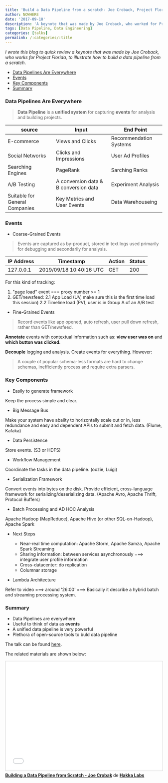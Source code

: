 ```yaml
---
title: 'Build a Data Pipeline from a scratch- Joe Croback, Project Florida'
author: NOWHERE
date: '2017-09-18'
description: 'A keynote that was made by Joe Croback, who worked for Project Florida in 2014, to illustrate how to build a data pipeline from a scratch.'
tags: [Data Pipeline, Data Engineering]
categories: [talks]
permalink: /:categories/:title
---
```


*I wrote this blog to quick review a keynote that was made by Joe Croback, who works for Project Florida, to illustrate how to build a data pipeline from a scratch*.
<!-- TOC -->

- [Data Pipelines Are Everywhere](#data-pipelines-are-everywhere)
- [Events](#events)
- [Key Components](#key-components)
- [Summary](#summary)

<!-- /TOC -->
### Data Pipelines Are Everywhere

> **Data Pipeline** is a **unified system** for capturing **events** for analysis and building projects.

| source                         | Input                                 | End Point              |
|--------------------------------|---------------------------------------|------------------------|
| E-commerce                     | Views and Clicks                      | Recommendation Systems |
| Social Networks                | Clicks and Impressions                | User Ad Profiles       |
| Searching Engines              | PageRank                              | Sarching Ranks         |
| A/B Testing                    | A conversion data & B conversion data | Experiment Analysis    |
| Suitable for General Companies | Key Metrics and User Events           | Data Warehouseing      |

### Events

- Coarse-Grained Events

> Events are captured as by-product, stored in text logs used primarily for debugging and secondarily for analysis.

| IP Address | Timestamp               | Action | Status |
|------------|-------------------------|--------|--------|
| 127.0.0.1  | 2019/09/18 10:40:16 UTC | GET    | 200    |

For this kind of tracking:

  1. "page load" event === proxy number >= 1
  2. GET/newsfeed:
      2.1 App Load (UV, make sure this is the first time load this session)
      2.2 Timeline load (PV), user is in Group A of an A/B test

- Fine-Grained Events

> Record events like app opened, auto refresh, user pull down refresh, rather than GET/newsfeed.

**Annotate** events with contextual information such as: **view user was on** and **which button was clicked**.

**Decouple** logging and analysis. Create events for everything. However:

> A couple of popular schema-less formats are hard to change schemas, inefficiently process and require extra parsers.

### Key Components

- Easily to generate framework

Keep the process simple and clear.

- Big Message Bus

Make your system have abailty to horizontally scale out or in, less redundance and easy and dependent APIs to submit and fetch data. (Flume, Kafaka)

- Data Persistence

Store events. (S3 or HDFS)

- Workflow Management

Coordinate the tasks in the data pipeline. (oozie, Luigi)

- Serialization Framework

Convert events into bytes on the disk. Provide efficient, cross-language framework for serializing/deserializing data. (Apache Avro, Apache Thrift, Protocol Buffers)

- Batch Processing and AD HOC Analysis

Apache Hadoop (MapReduce), Apache Hive (or other SQL-on-Hadoop), Apache Spark

- Next Steps

  - Near-real time computation: Apache Storm, Apache Samza, Apache Spark Streaming
  - Sharing information: between services asynchronously ===> integrate user profile information
  - Cross-datacenter: do replication
  - Columnar storage

- Lambda Architecture

Refer to video ===> around '26:00' ===> Basically it describe a hybrid batch and streaming processing system.

### Summary

- Data Pipelines are everywhere
- Useful to think of data as **events**
- A unified data pipeline is very powerful
- Plethora of open-source tools to buld data pipeline

The talk can be found [here](https://www.youtube.com/watch?v=Khdbhw2UfS8&t=11s).


The related materials are shown below:

<iframe src="//www.slideshare.net/slideshow/embed_code/key/5724YACUr5gLCY" width="100%" height="350" frameborder="0" marginwidth="0" marginheight="0" scrolling="no" style="border:1px solid #CCC; border-width:1px; margin-bottom:5px; max-width: 100%;" allowfullscreen> </iframe> <div style="margin-bottom:5px"> <strong> <a href="//www.slideshare.net/g33ktalk/data-pipeline-acial-lyceum20140624" title="Building a Data Pipeline from Scratch - Joe Crobak" target="_blank">Building a Data Pipeline from Scratch - Joe Crobak</a> </strong> de <strong><a href="//www.slideshare.net/g33ktalk" target="_blank">Hakka Labs</a></strong> </div>